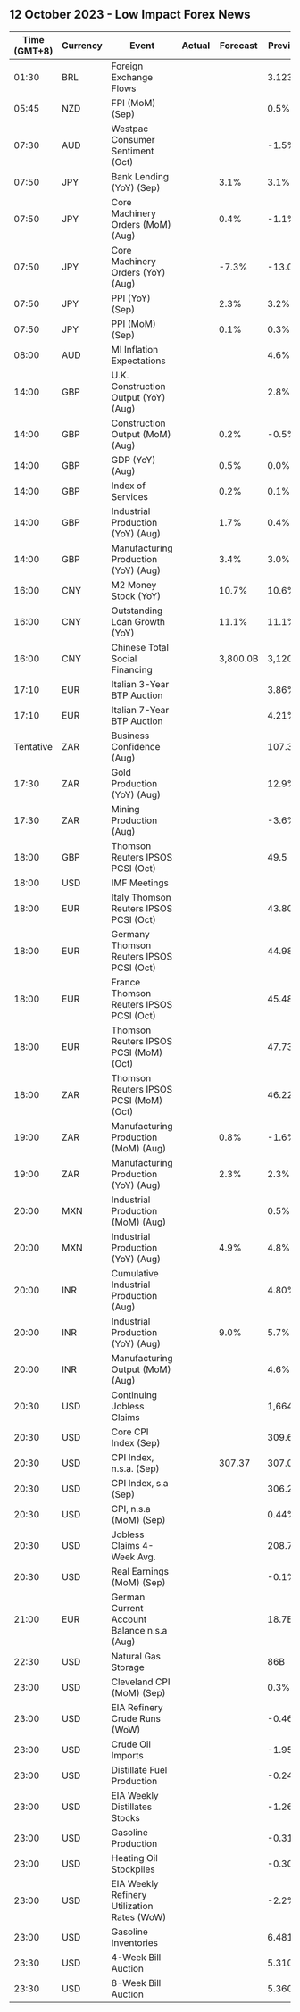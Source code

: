 ## 12 October 2023 - Low Impact Forex News

| Time (GMT+8) | Currency | Event | Actual | Forecast | Previous |
|------|----------|-------|--------|----------|----------|
| 01:30 | BRL | Foreign Exchange Flows |  |  | 3.123B |
| 05:45 | NZD | FPI (MoM) (Sep) |  |  | 0.5% |
| 07:30 | AUD | Westpac Consumer Sentiment (Oct) |  |  | -1.5% |
| 07:50 | JPY | Bank Lending (YoY) (Sep) |  | 3.1% | 3.1% |
| 07:50 | JPY | Core Machinery Orders (MoM) (Aug) |  | 0.4% | -1.1% |
| 07:50 | JPY | Core Machinery Orders (YoY) (Aug) |  | -7.3% | -13.0% |
| 07:50 | JPY | PPI (YoY) (Sep) |  | 2.3% | 3.2% |
| 07:50 | JPY | PPI (MoM) (Sep) |  | 0.1% | 0.3% |
| 08:00 | AUD | MI Inflation Expectations |  |  | 4.6% |
| 14:00 | GBP | U.K. Construction Output (YoY) (Aug) |  |  | 2.8% |
| 14:00 | GBP | Construction Output (MoM) (Aug) |  | 0.2% | -0.5% |
| 14:00 | GBP | GDP (YoY) (Aug) |  | 0.5% | 0.0% |
| 14:00 | GBP | Index of Services |  | 0.2% | 0.1% |
| 14:00 | GBP | Industrial Production (YoY) (Aug) |  | 1.7% | 0.4% |
| 14:00 | GBP | Manufacturing Production (YoY) (Aug) |  | 3.4% | 3.0% |
| 16:00 | CNY | M2 Money Stock (YoY) |  | 10.7% | 10.6% |
| 16:00 | CNY | Outstanding Loan Growth (YoY) |  | 11.1% | 11.1% |
| 16:00 | CNY | Chinese Total Social Financing |  | 3,800.0B | 3,120.0B |
| 17:10 | EUR | Italian 3-Year BTP Auction |  |  | 3.86% |
| 17:10 | EUR | Italian 7-Year BTP Auction |  |  | 4.21% |
| Tentative | ZAR | Business Confidence (Aug) |  |  | 107.3 |
| 17:30 | ZAR | Gold Production (YoY) (Aug) |  |  | 12.9% |
| 17:30 | ZAR | Mining Production (Aug) |  |  | -3.6% |
| 18:00 | GBP | Thomson Reuters IPSOS PCSI (Oct) |  |  | 49.5 |
| 18:00 | USD | IMF Meetings |  |  |  |
| 18:00 | EUR | Italy Thomson Reuters IPSOS PCSI (Oct) |  |  | 43.80 |
| 18:00 | EUR | Germany Thomson Reuters IPSOS PCSI (Oct) |  |  | 44.98 |
| 18:00 | EUR | France Thomson Reuters IPSOS PCSI (Oct) |  |  | 45.48 |
| 18:00 | EUR | Thomson Reuters IPSOS PCSI (MoM) (Oct) |  |  | 47.73 |
| 18:00 | ZAR | Thomson Reuters IPSOS PCSI (MoM) (Oct) |  |  | 46.22 |
| 19:00 | ZAR | Manufacturing Production (MoM) (Aug) |  | 0.8% | -1.6% |
| 19:00 | ZAR | Manufacturing Production (YoY) (Aug) |  | 2.3% | 2.3% |
| 20:00 | MXN | Industrial Production (MoM) (Aug) |  |  | 0.5% |
| 20:00 | MXN | Industrial Production (YoY) (Aug) |  | 4.9% | 4.8% |
| 20:00 | INR | Cumulative Industrial Production (Aug) |  |  | 4.80% |
| 20:00 | INR | Industrial Production (YoY) (Aug) |  | 9.0% | 5.7% |
| 20:00 | INR | Manufacturing Output (MoM) (Aug) |  |  | 4.6% |
| 20:30 | USD | Continuing Jobless Claims |  |  | 1,664K |
| 20:30 | USD | Core CPI Index (Sep) |  |  | 309.66 |
| 20:30 | USD | CPI Index, n.s.a. (Sep) |  | 307.37 | 307.03 |
| 20:30 | USD | CPI Index, s.a (Sep) |  |  | 306.27 |
| 20:30 | USD | CPI, n.s.a (MoM) (Sep) |  |  | 0.44% |
| 20:30 | USD | Jobless Claims 4-Week Avg. |  |  | 208.75K |
| 20:30 | USD | Real Earnings (MoM) (Sep) |  |  | -0.1% |
| 21:00 | EUR | German Current Account Balance n.s.a (Aug) |  |  | 18.7B |
| 22:30 | USD | Natural Gas Storage |  |  | 86B |
| 23:00 | USD | Cleveland CPI (MoM) (Sep) |  |  | 0.3% |
| 23:00 | USD | EIA Refinery Crude Runs (WoW) |  |  | -0.463M |
| 23:00 | USD | Crude Oil Imports |  |  | -1.958M |
| 23:00 | USD | Distillate Fuel Production |  |  | -0.243M |
| 23:00 | USD | EIA Weekly Distillates Stocks |  |  | -1.269M |
| 23:00 | USD | Gasoline Production |  |  | -0.313M |
| 23:00 | USD | Heating Oil Stockpiles |  |  | -0.303M |
| 23:00 | USD | EIA Weekly Refinery Utilization Rates (WoW) |  |  | -2.2% |
| 23:00 | USD | Gasoline Inventories |  |  | 6.481M |
| 23:30 | USD | 4-Week Bill Auction |  |  | 5.310% |
| 23:30 | USD | 8-Week Bill Auction |  |  | 5.360% |
